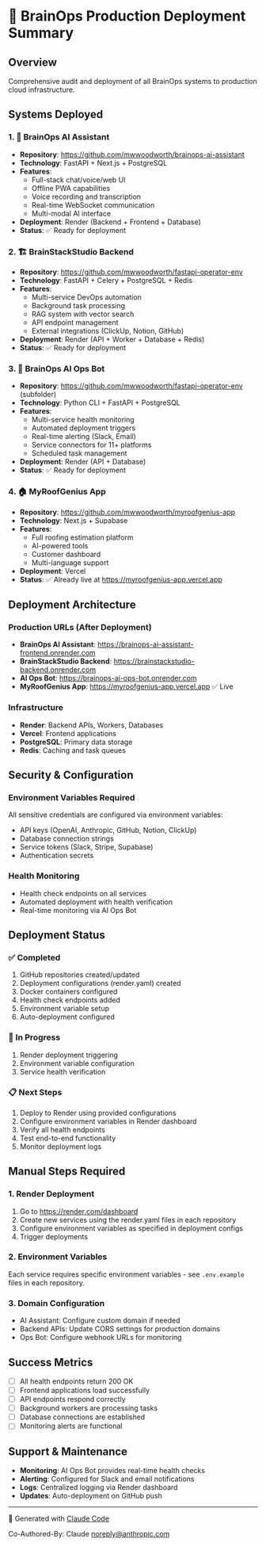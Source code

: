 # 🚀 BrainOps Production Deployment Summary

## Overview
Comprehensive audit and deployment of all BrainOps systems to production cloud infrastructure.

## Systems Deployed

### 1. 🤖 BrainOps AI Assistant
- **Repository**: https://github.com/mwwoodworth/brainops-ai-assistant
- **Technology**: FastAPI + Next.js + PostgreSQL
- **Features**:
  - Full-stack chat/voice/web UI
  - Offline PWA capabilities
  - Voice recording and transcription
  - Real-time WebSocket communication
  - Multi-modal AI interface
- **Deployment**: Render (Backend + Frontend + Database)
- **Status**: ✅ Ready for deployment

### 2. 🏗️ BrainStackStudio Backend
- **Repository**: https://github.com/mwwoodworth/fastapi-operator-env
- **Technology**: FastAPI + Celery + PostgreSQL + Redis
- **Features**:
  - Multi-service DevOps automation
  - Background task processing
  - RAG system with vector search
  - API endpoint management
  - External integrations (ClickUp, Notion, GitHub)
- **Deployment**: Render (API + Worker + Database + Redis)
- **Status**: ✅ Ready for deployment

### 3. 🔧 BrainOps AI Ops Bot
- **Repository**: https://github.com/mwwoodworth/fastapi-operator-env (subfolder)
- **Technology**: Python CLI + FastAPI + PostgreSQL
- **Features**:
  - Multi-service health monitoring
  - Automated deployment triggers
  - Real-time alerting (Slack, Email)
  - Service connectors for 11+ platforms
  - Scheduled task management
- **Deployment**: Render (API + Database)
- **Status**: ✅ Ready for deployment

### 4. 🏠 MyRoofGenius App
- **Repository**: https://github.com/mwwoodworth/myroofgenius-app
- **Technology**: Next.js + Supabase
- **Features**:
  - Full roofing estimation platform
  - AI-powered tools
  - Customer dashboard
  - Multi-language support
- **Deployment**: Vercel
- **Status**: ✅ Already live at https://myroofgenius-app.vercel.app

## Deployment Architecture

### Production URLs (After Deployment)
- **BrainOps AI Assistant**: https://brainops-ai-assistant-frontend.onrender.com
- **BrainStackStudio Backend**: https://brainstackstudio-backend.onrender.com
- **AI Ops Bot**: https://brainops-ai-ops-bot.onrender.com
- **MyRoofGenius App**: https://myroofgenius-app.vercel.app ✅ Live

### Infrastructure
- **Render**: Backend APIs, Workers, Databases
- **Vercel**: Frontend applications
- **PostgreSQL**: Primary data storage
- **Redis**: Caching and task queues

## Security & Configuration

### Environment Variables Required
All sensitive credentials are configured via environment variables:
- API keys (OpenAI, Anthropic, GitHub, Notion, ClickUp)
- Database connection strings
- Service tokens (Slack, Stripe, Supabase)
- Authentication secrets

### Health Monitoring
- Health check endpoints on all services
- Automated deployment with health verification
- Real-time monitoring via AI Ops Bot

## Deployment Status

### ✅ Completed
1. GitHub repositories created/updated
2. Deployment configurations (render.yaml) created
3. Docker containers configured
4. Health check endpoints added
5. Environment variable setup
6. Auto-deployment configured

### 🔄 In Progress
1. Render deployment triggering
2. Environment variable configuration
3. Service health verification

### 📋 Next Steps
1. Deploy to Render using provided configurations
2. Configure environment variables in Render dashboard
3. Verify all health endpoints
4. Test end-to-end functionality
5. Monitor deployment logs

## Manual Steps Required

### 1. Render Deployment
1. Go to https://render.com/dashboard
2. Create new services using the render.yaml files in each repository
3. Configure environment variables as specified in deployment configs
4. Trigger deployments

### 2. Environment Variables
Each service requires specific environment variables - see `.env.example` files in each repository.

### 3. Domain Configuration
- AI Assistant: Configure custom domain if needed
- Backend APIs: Update CORS settings for production domains
- Ops Bot: Configure webhook URLs for monitoring

## Success Metrics
- [ ] All health endpoints return 200 OK
- [ ] Frontend applications load successfully
- [ ] API endpoints respond correctly
- [ ] Background workers are processing tasks
- [ ] Database connections are established
- [ ] Monitoring alerts are functional

## Support & Maintenance
- **Monitoring**: AI Ops Bot provides real-time health checks
- **Alerting**: Configured for Slack and email notifications
- **Logs**: Centralized logging via Render dashboard
- **Updates**: Auto-deployment on GitHub push

---

🤖 Generated with [Claude Code](https://claude.ai/code)

Co-Authored-By: Claude <noreply@anthropic.com>